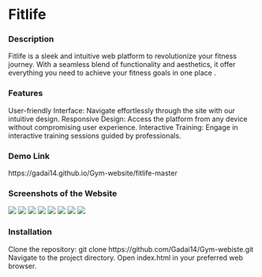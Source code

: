 <h1>Fitlife</h1>
<h3>Description</h3>
<p>Fitlife is a sleek and intuitive web platform to revolutionize your fitness journey. With a seamless blend of functionality and aesthetics, it offer everything you need to achieve your fitness goals in one place .</p>
<h3>Features</h3>
<p>
  User-friendly Interface: Navigate effortlessly through the site with our intuitive design.
  Responsive Design: Access the platform from any device without compromising user experience.
  Interactive Training: Engage in interactive training sessions guided by professionals.

</p>
<h3>Demo Link</h3> 
https://gadai14.github.io/Gym-website/fitlife-master
<h3>Screenshots of the Website </h3>
<img src="https://github.com/Gadai14/Gym-website/assets/121002242/8b2af3fe-fde9-4cbf-8c40-0d04188f96fa">
<img src="https://github.com/Gadai14/Gym-website/assets/121002242/dced2eec-97e0-4e2e-9292-cf3021e7a151">
<img src="https://github.com/Gadai14/Gym-website/assets/121002242/0b85d62c-7838-4c84-b619-da9c12a9f5f6">
<img src="https://github.com/Gadai14/Gym-website/assets/121002242/23e954d6-a2a2-4add-8844-d6fdff4d9774">
<img src="https://github.com/Gadai14/Gym-website/assets/121002242/8c45c798-e8d0-4942-9bf7-ac4a0a9460a7">
<img src="https://github.com/Gadai14/Gym-website/assets/121002242/35fc94c8-d708-4e4d-9d9a-9a484d715922">
<img src="https://github.com/Gadai14/Gym-website/assets/121002242/13a18a0d-c80c-4750-b130-606b942f1903">
<img src="https://github.com/Gadai14/Gym-website/assets/121002242/a20e1f60-12b3-4a81-9a93-4b2ed903b6a6">

<h3>Installation</h3>
<p>
Clone the repository: git clone https://github.com/Gadai14/Gym-webiste.git
Navigate to the project directory.
Open index.html in your preferred web browser.


  
</p>
